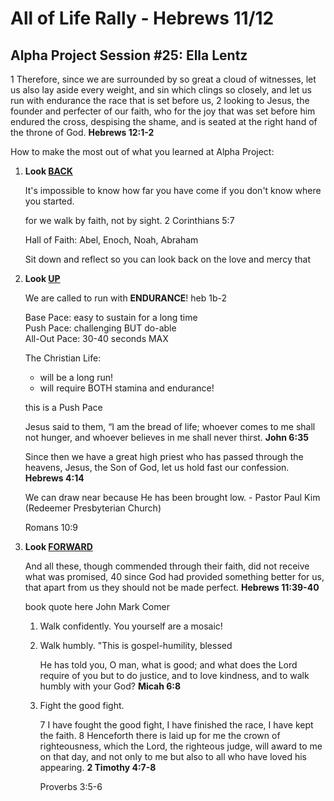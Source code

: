 # All of Life Rally - Hebrews 11/12
## Alpha Project Session #25: Ella Lentz

1 Therefore, since we are surrounded by so great a cloud of witnesses, let us also lay aside every weight, and sin which clings so closely, and let us run with endurance the race that is set before us, 2 looking to Jesus, the founder and perfecter of our faith, who for the joy that was set before him endured the cross, despising the shame, and is seated at the right hand of the throne of God. **Hebrews 12:1-2**

How to make the most out of what you learned at Alpha Project:
1. **Look <u>BACK</u>**
    
    It's impossible to know how far you have come if you don't know where you started.

    for we walk by faith, not by sight.
    2 Corinthians 5:7

    Hall of Faith:
    Abel, Enoch, Noah, Abraham

    Sit down and reflect so you can look back on the love and mercy that 

2. **Look <u>UP</u>**

    We are called to run with **ENDURANCE**!
    heb 1b-2
    
    Base Pace: easy to sustain for a long time<br>
    Push Pace: challenging BUT do-able<br>
    All-Out Pace: 30-40 seconds MAX

    The Christian Life:
    - will be a long run! 
    - will require BOTH stamina and endurance!
  
    this is a Push Pace

    Jesus said to them, “I am the bread of life; whoever comes to me shall not hunger, and whoever believes in me shall never thirst. **John 6:35**

    Since then we have a great high priest who has passed through the heavens, Jesus, the Son of God, let us hold fast our confession. **Hebrews 4:14**

    We can draw near because He has been brought low. - Pastor Paul Kim (Redeemer Presbyterian Church)

    Romans 10:9

3. **Look <u>FORWARD</u>**

    And all these, though commended through their faith, did not receive what was promised, 40 since God had provided something better for us, that apart from us they should not be made perfect. **Hebrews 11:39-40**

    book quote here    John Mark Comer 

    1. Walk confidently.
        You yourself are a mosaic!
    2. Walk humbly.
        "This is gospel-humility, blessed
        
        He has told you, O man, what is good; and what does the Lord require of you but to do justice, and to love kindness, and to walk humbly with your God? **Micah 6:8**
    3. Fight the good fight.
   
        7 I have fought the good fight, I have finished the race, I have kept the faith. 8 Henceforth there is laid up for me the crown of righteousness, which the Lord, the righteous judge, will award to me on that day, and not only to me but also to all who have loved his appearing. **2 Timothy 4:7-8**

        Proverbs 3:5-6